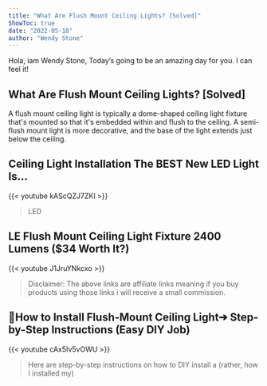 ```yaml
---
title: "What Are Flush Mount Ceiling Lights? [Solved]"
ShowToc: true 
date: "2022-05-18"
author: "Wendy Stone" 
---
```


Hola, iam Wendy Stone, Today’s going to be an amazing day for you. I can feel it!
## What Are Flush Mount Ceiling Lights? [Solved]
A flush mount ceiling light is typically a dome-shaped ceiling light fixture that's mounted so that it's embedded within and flush to the ceiling. A semi-flush mount light is more decorative, and the base of the light extends just below the ceiling.

## Ceiling Light Installation The BEST New LED Light Is...
{{< youtube kAScQZJ7ZKI >}}
>LED 

## LE Flush Mount Ceiling Light Fixture 2400 Lumens ($34 Worth It?)
{{< youtube J1JruYNkcxo >}}
>Disclaimer: The above links are affiliate links meaning if you buy products using those links i will receive a small commission.

## 🍒How to Install Flush-Mount Ceiling Light➔ Step-by-Step Instructions (Easy DIY Job)
{{< youtube cAx5Iv5vOWU >}}
>Here are step-by-step instructions on how to DIY install a (rather, how I installed my) 

